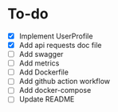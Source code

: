 # To-do

- [x] Implement UserProfile
- [x] Add api requests doc file
- [ ] Add swagger
- [ ] Add metrics
- [ ] Add Dockerfile
- [ ] Add github action workflow
- [ ] Add docker-compose
- [ ] Update README
